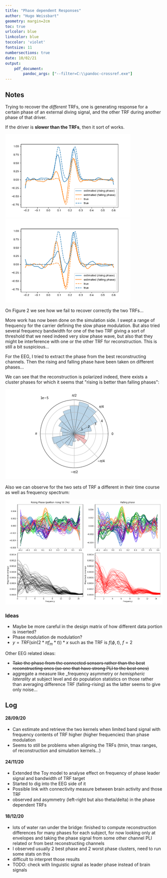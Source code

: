 ```yaml
---
title: "Phase dependent Responses"
author: "Hugo Weissbart"
geometry: margin=2cm
toc: true
urlcolor: blue
linkcolor: blue
toccolor: 'violet'
fontsize: 11
numbersections: true
date: 10/02/21
output: 
    pdf_document:
        pandoc_args: ["--filter=C:\\pandoc-crossref.exe"]
---
```


## Notes

Trying to recover the _different_ TRFs, one is generating response for a certain phase of an external diving signal, and the other TRF during another phase of that driver.

If the driver is **slower than the TRFs**, then it sort of works.

<img src="/assets/TRFs_2PhaseSet.png" alt="TRFs fast enough" style="zoom:67%;" />

<img src="/assets/TRFs_2PhaseSet_fastDriver.png" alt="TRFs to slow (or driver to fast)" style="zoom: 67%;" />

On Figure 2 we see how we fail to recover correctly the two TRFs...

More work has now been done on the simulation side. I swept a range of frequency for the carrier defining the slow phase modulation. But also
tried several frequency bandwidth for one of the two TRF giving a sort of threshold that we need indeed very slow phase wave, but also that they might be interference
with one or the other TRF for reconstruction. This is still a bit suspicious...

For the EEG, I tried to extract the phase from the best reconstructing channels. Then the rising and falling phase have been taken on different phases... 

We can see that the reconstruction is polarized indeed, there exists a cluster phases for which it seems that "rising is better than falling phases":

![Reconstruction accuracy per phase bin, in blue rising phase is leading, in red, falling phase is leading.](/assets/Score_based/PhaseScore_P05_14072016.png)

Also we can observe for the two sets of TRF a different in their time course as well as frequency spectrum:

<img src="/assets/Score_based/PhaseTRF_P05_14072016.png" alt="TRF for rising and falling phase, as well as corresponding spectrum for each sensor." style="zoom: 67%;" />

### Ideas

- Maybe be more careful in the design matrix of how different data portion is inserted?
- Phase modulation de modulation?
- $y = TRF(sin (2*\pi f_m*t )) * x$ such as the TRF is $f(\phi, t)$, $f=2$

Other EEG related ideas:
- ~~Take the phase from the connected sensors rather than the best reconstructing ones (so one that have strong PLI to the best ones)~~
- aggregate a measure like _frequency asymmetry or _hemispheric laterality_ at subject level and do population statistics on those rather than averaging difference TRF (falling-rising) as the latter seems to give only noise...

## Log

#### 28/09/20

* Can estimate and retrieve the two kernels when limited band signal with frequency contents of TRF higher (higher frequencies) than phase modulation
* Seems to still be problems when aligning the TRFs (tmin, tmax ranges, of reconstruction and simulation kernels...)

#### 24/11/20

* Extended the Toy model to analyse effect on frequency of phase leader signal and bandwidth of TRF target
* Started to dig into the EEG side of it
* Possible link with connectivity measure between brain activity and those TRF
* observed and asymmetry (left-right but also theta/delta) in the phase dependent TRFs

#### 18/12/20

* lots of water ran under the bridge: finished to compute reconstruction differences for many phases for each subject, for now looking only at envelopes and taking the phase signal from some other channel PLI related or from best reconstructing channels
* I observed usually 2 best phase and 2 worst phase clusters, need to run some stats on this
* difficult to interpret those results
* TODO: check with linguistic signal as leader phase instead of brain signals
